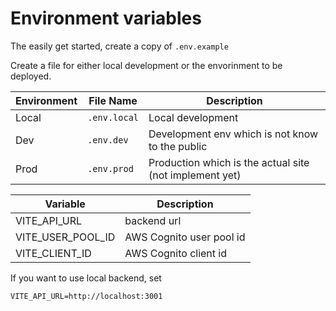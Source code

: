 # Environment variables

The easily get started, create a copy of `.env.example`

Create a file for either local development or the envorinment to be deployed.

| Environment | File Name    | Description                                             |
| ----------- | ------------ | ------------------------------------------------------- |
| Local       | `.env.local` | Local development                                       |
| Dev         | `.env.dev`   | Development env which is not know to the public         |
| Prod        | `.env.prod`  | Production which is the actual site (not implement yet) |

| Variable          | Description              |
| ----------------- | ------------------------ |
| VITE_API_URL      | backend url              |
| VITE_USER_POOL_ID | AWS Cognito user pool id |
| VITE_CLIENT_ID    | AWS Cognito client id    |

If you want to use local backend, set

```
VITE_API_URL=http://localhost:3001
```
